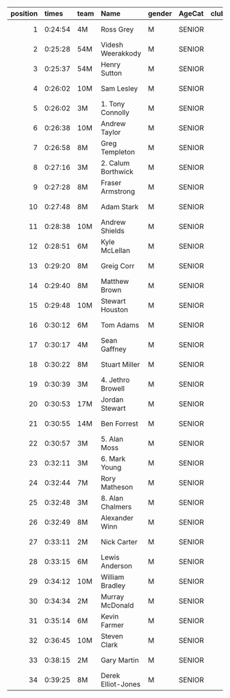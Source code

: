 |   position | times   | team   | Name               | gender   | AgeCat   |   clubnumber | Club name             | Website                                    |   finishPosition |
|-----------:|:--------|:-------|:-------------------|:---------|:---------|-------------:|:----------------------|:-------------------------------------------|-----------------:|
|          1 | 0:24:54 | 4M     | Ross Grey          | M        | SENIOR   |            4 | Inverclyde AC         | https://www.inverclydeac.org/              |                1 |
|          2 | 0:25:28 | 54M    | Videsh Weerakkody  | M        | SENIOR   |           54 | VP-Glasgow            | https://www.vp-glasgow.com                 |                3 |
|          3 | 0:25:37 | 54M    | Henry Sutton       | M        | SENIOR   |           54 | VP-Glasgow            | https://www.vp-glasgow.com                 |                4 |
|          4 | 0:26:02 | 10M    | Sam Lesley         | M        | SENIOR   |           10 | Shettleston Harriers  | http://shettlestonharriers.org.uk/         |                5 |
|          5 | 0:26:02 | 3M     | 1. Tony Connolly   | M        | SENIOR   |            3 | Bellahouston RR       | https://www.bellahoustonroadrunners.co.uk/ |                6 |
|          6 | 0:26:38 | 10M    | Andrew Taylor      | M        | SENIOR   |           10 | Shettleston Harriers  | http://shettlestonharriers.org.uk/         |                7 |
|          7 | 0:26:58 | 8M     | Greg Templeton     | M        | SENIOR   |            8 | Bellahouston Harriers | http://www.bellahoustonharriers.co.uk/     |                8 |
|          8 | 0:27:16 | 3M     | 2. Calum Borthwick | M        | SENIOR   |            3 | Bellahouston RR       | https://www.bellahoustonroadrunners.co.uk/ |                9 |
|          9 | 0:27:28 | 8M     | Fraser Armstrong   | M        | SENIOR   |            8 | Bellahouston Harriers | http://www.bellahoustonharriers.co.uk/     |               10 |
|         10 | 0:27:48 | 8M     | Adam Stark         | M        | SENIOR   |            8 | Bellahouston Harriers | http://www.bellahoustonharriers.co.uk/     |               12 |
|         11 | 0:28:38 | 10M    | Andrew Shields     | M        | SENIOR   |           10 | Shettleston Harriers  | http://shettlestonharriers.org.uk/         |               16 |
|         12 | 0:28:51 | 6M     | Kyle McLellan      | M        | SENIOR   |            6 | Cambuslang Harriers   | https://cambuslangharriers.org/            |               18 |
|         13 | 0:29:20 | 8M     | Greig Corr         | M        | SENIOR   |            8 | Bellahouston Harriers | http://www.bellahoustonharriers.co.uk/     |               22 |
|         14 | 0:29:40 | 8M     | Matthew Brown      | M        | SENIOR   |            8 | Bellahouston Harriers | http://www.bellahoustonharriers.co.uk/     |               23 |
|         15 | 0:29:48 | 10M    | Stewart Houston    | M        | SENIOR   |           10 | Shettleston Harriers  | http://shettlestonharriers.org.uk/         |               24 |
|         16 | 0:30:12 | 6M     | Tom Adams          | M        | SENIOR   |            6 | Cambuslang Harriers   | https://cambuslangharriers.org/            |               26 |
|         17 | 0:30:17 | 4M     | Sean Gaffney       | M        | SENIOR   |            4 | Inverclyde AC         | https://www.inverclydeac.org/              |               28 |
|         18 | 0:30:22 | 8M     | Stuart Miller      | M        | SENIOR   |            8 | Bellahouston Harriers | http://www.bellahoustonharriers.co.uk/     |               31 |
|         19 | 0:30:39 | 3M     | 4. Jethro Browell  | M        | SENIOR   |            3 | Bellahouston RR       | https://www.bellahoustonroadrunners.co.uk/ |               33 |
|         20 | 0:30:53 | 17M    | Jordan Stewart     | M        | SENIOR   |           17 | Calderglen Harriers   | http://www.calderglenharriers.org.uk/      |               36 |
|         21 | 0:30:55 | 14M    | Ben Forrest        | M        | SENIOR   |           14 | Ayr Seaforth AC       | https://www.ayrseaforth.co.uk/             |               37 |
|         22 | 0:30:57 | 3M     | 5. Alan Moss       | M        | SENIOR   |            3 | Bellahouston RR       | https://www.bellahoustonroadrunners.co.uk/ |               39 |
|         23 | 0:32:11 | 3M     | 6. Mark Young      | M        | SENIOR   |            3 | Bellahouston RR       | https://www.bellahoustonroadrunners.co.uk/ |               48 |
|         24 | 0:32:44 | 7M     | Rory Matheson      | M        | SENIOR   |            7 | Giffnock North AC     | https://www.giffnocknorth.co.uk/           |               56 |
|         25 | 0:32:48 | 3M     | 8. Alan Chalmers   | M        | SENIOR   |            3 | Bellahouston RR       | https://www.bellahoustonroadrunners.co.uk/ |               59 |
|         26 | 0:32:49 | 8M     | Alexander Winn     | M        | SENIOR   |            8 | Bellahouston Harriers | http://www.bellahoustonharriers.co.uk/     |               60 |
|         27 | 0:33:11 | 2M     | Nick Carter        | M        | SENIOR   |            2 | Kilmarnock H&AC       | http://www.kilmarnockharriers.com/         |               63 |
|         28 | 0:33:15 | 6M     | Lewis Anderson     | M        | SENIOR   |            6 | Cambuslang Harriers   | https://cambuslangharriers.org/            |               64 |
|         29 | 0:34:12 | 10M    | William Bradley    | M        | SENIOR   |           10 | Shettleston Harriers  | http://shettlestonharriers.org.uk/         |               71 |
|         30 | 0:34:34 | 2M     | Murray McDonald    | M        | SENIOR   |            2 | Kilmarnock H&AC       | http://www.kilmarnockharriers.com/         |               74 |
|         31 | 0:35:14 | 6M     | Kevin Farmer       | M        | SENIOR   |            6 | Cambuslang Harriers   | https://cambuslangharriers.org/            |               83 |
|         32 | 0:36:45 | 10M    | Steven Clark       | M        | SENIOR   |           10 | Shettleston Harriers  | http://shettlestonharriers.org.uk/         |              102 |
|         33 | 0:38:15 | 2M     | Gary  Martin       | M        | SENIOR   |            2 | Kilmarnock H&AC       | http://www.kilmarnockharriers.com/         |              122 |
|         34 | 0:39:25 | 8M     | Derek Elliot-Jones | M        | SENIOR   |            8 | Bellahouston Harriers | http://www.bellahoustonharriers.co.uk/     |              131 |